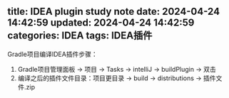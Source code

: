 title: IDEA plugin study note
date: 2024-04-24 14:42:59
updated: 2024-04-24 14:42:59
categories: IDEA
tags: IDEA插件
---

Gradle项目编译IDEA插件步骤：
1. Gradle项目管理面板 -> 项目 -> Tasks -> intelliJ -> buildPlugin -> 双击
2. 编译之后的插件文件目录：项目更目录 -> build -> distributions -> 插件文件.zip

